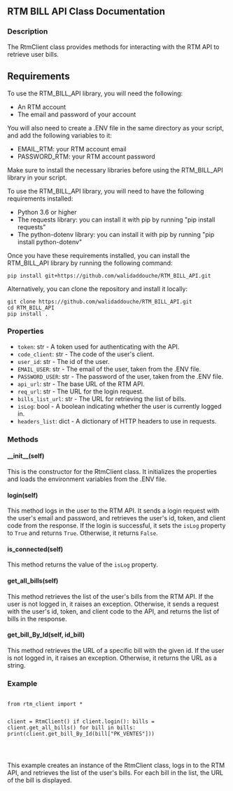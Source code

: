 <h2>RTM BILL API Class Documentation</h2>
<h3>Description</h3>
<p>The RtmClient class provides methods for interacting with the RTM API to retrieve user bills.</p>
<h2>Requirements</h2>
<p>To use the RTM_BILL_API library, you will need the following:</p>
<ul>
  <li>An RTM account </li>
  <li>The email and password of your account</li>
</ul>
<p>You will also need to create a .ENV file in the same directory as your script, and add the following variables to it:</p>
<ul>
  <li>EMAIL_RTM: your RTM account email</li>
  <li>PASSWORD_RTM: your RTM account password</li>
</ul>
<p>Make sure to install the necessary libraries before using the RTM_BILL_API library in your script.</p>
<p>
To use the RTM_BILL_API library, you will need to have the following requirements installed:
</p>
<ul>
    <li>Python 3.6 or higher</li>
    <li>The requests library: you can install it with pip by running "pip install requests"</li>
    <li>The python-dotenv library: you can install it with pip by running "pip install python-dotenv"</li>
</ul>
<p>
Once you have these requirements installed, you can install the RTM_BILL_API library by running the following command:
</p>
<pre><code>pip install git+https://github.com/walidaddouche/RTM_BILL_API.git</code></pre>
<p>
Alternatively, you can clone the repository and install it locally:
</p>
<pre><code>git clone https://github.com/walidaddouche/RTM_BILL_API.git
cd RTM_BILL_API
pip install .
</code></pre>
<h3>Properties</h3>
<ul>
  <li><code>token</code>: str - A token used for authenticating with the API.</li>
  <li><code>code_client</code>: str - The code of the user's client.</li>
  <li><code>user_id</code>: str - The id of the user.</li>
  <li><code>EMAIL_USER</code>: str - The email of the user, taken from the .ENV file.</li>
  <li><code>PASSWORD_USER</code>: str - The password of the user, taken from the .ENV file.</li>
  <li><code>api_url</code>: str - The base URL of the RTM API.</li>
  <li><code>req_url</code>: str - The URL for the login request.</li>
  <li><code>bills_list_url</code>: str - The URL for retrieving the list of bills.</li>
  <li><code>isLog</code>: bool - A boolean indicating whether the user is currently logged in.</li>
  <li><code>headers_list</code>: dict - A dictionary of HTTP headers to use in requests.</li>
</ul>
<h3>Methods</h3>
<h4>__init__(self)</h4>
<p>This is the constructor for the RtmClient class. It initializes the properties and loads the environment variables from the .ENV file.</p>
<h4>login(self)</h4>
<p>This method logs in the user to the RTM API. It sends a login request with the user's email and password, and retrieves the user's id, token, and client code from the response. If the login is successful, it sets the <code>isLog</code> property to <code>True</code> and returns <code>True</code>. Otherwise, it returns <code>False</code>.</p>
<h4>is_connected(self)</h4>
<p>This method returns the value of the <code>isLog</code> property.</p>
<h4>get_all_bills(self)</h4>
<p>This method retrieves the list of the user's bills from the RTM API. If the user is not logged in, it raises an exception. Otherwise, it sends a request with the user's id, token, and client code to the API, and returns the list of bills in the response.</p>
<h4>get_bill_By_Id(self, id_bill)</h4>
<p>This method retrieves the URL of a specific bill with the given id. If the user is not logged in, it raises an exception. Otherwise, it returns the URL as a string.</p>
<h3>Example</h3>
<pre>
<code>
from rtm_client import *

client = RtmClient()
if client.login():
    bills = client.get_all_bills()
    for bill in bills:
        print(client.get_bill_By_Id(bill["PK_VENTES"]))

</code>
</pre>
<div>
This example creates an instance of the RtmClient class, logs in to the RTM API, and retrieves the list of the user's bills. For each bill in the list, the URL of the bill is displayed.
</div>